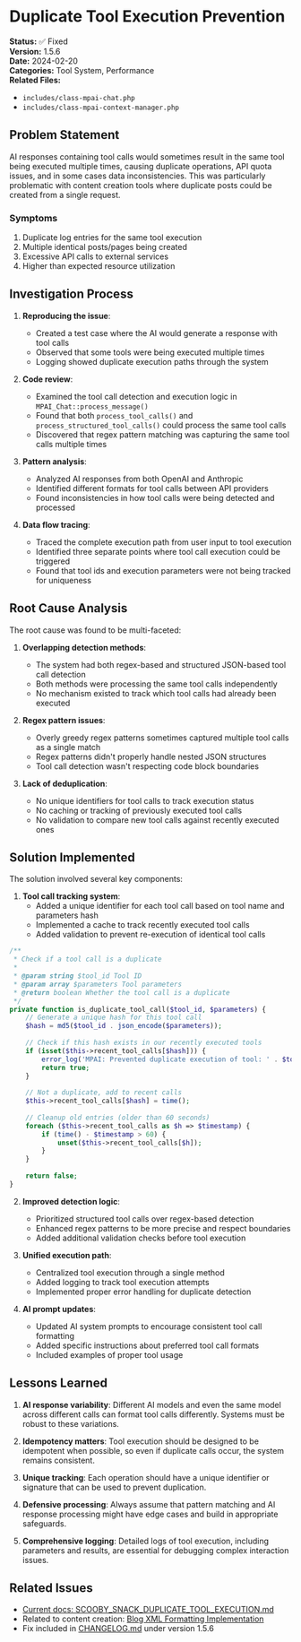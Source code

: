 # Duplicate Tool Execution Prevention

**Status:** ✅ Fixed  
**Version:** 1.5.6  
**Date:** 2024-02-20  
**Categories:** Tool System, Performance  
**Related Files:** 
- `includes/class-mpai-chat.php`
- `includes/class-mpai-context-manager.php`

## Problem Statement

AI responses containing tool calls would sometimes result in the same tool being executed multiple times, causing duplicate operations, API quota issues, and in some cases data inconsistencies. This was particularly problematic with content creation tools where duplicate posts could be created from a single request.

### Symptoms

1. Duplicate log entries for the same tool execution
2. Multiple identical posts/pages being created
3. Excessive API calls to external services
4. Higher than expected resource utilization

## Investigation Process

1. **Reproducing the issue**:
   - Created a test case where the AI would generate a response with tool calls
   - Observed that some tools were being executed multiple times
   - Logging showed duplicate execution paths through the system

2. **Code review**:
   - Examined the tool call detection and execution logic in `MPAI_Chat::process_message()`
   - Found that both `process_tool_calls()` and `process_structured_tool_calls()` could process the same tool calls
   - Discovered that regex pattern matching was capturing the same tool calls multiple times

3. **Pattern analysis**:
   - Analyzed AI responses from both OpenAI and Anthropic
   - Identified different formats for tool calls between API providers
   - Found inconsistencies in how tool calls were being detected and processed

4. **Data flow tracing**:
   - Traced the complete execution path from user input to tool execution
   - Identified three separate points where tool call execution could be triggered
   - Found that tool ids and execution parameters were not being tracked for uniqueness

## Root Cause Analysis

The root cause was found to be multi-faceted:

1. **Overlapping detection methods**:
   - The system had both regex-based and structured JSON-based tool call detection
   - Both methods were processing the same tool calls independently
   - No mechanism existed to track which tool calls had already been executed

2. **Regex pattern issues**:
   - Overly greedy regex patterns sometimes captured multiple tool calls as a single match
   - Regex patterns didn't properly handle nested JSON structures
   - Tool call detection wasn't respecting code block boundaries

3. **Lack of deduplication**:
   - No unique identifiers for tool calls to track execution status
   - No caching or tracking of previously executed tool calls
   - No validation to compare new tool calls against recently executed ones

## Solution Implemented

The solution involved several key components:

1. **Tool call tracking system**:
   - Added a unique identifier for each tool call based on tool name and parameters hash
   - Implemented a cache to track recently executed tool calls
   - Added validation to prevent re-execution of identical tool calls

```php
/**
 * Check if a tool call is a duplicate
 *
 * @param string $tool_id Tool ID
 * @param array $parameters Tool parameters
 * @return boolean Whether the tool call is a duplicate
 */
private function is_duplicate_tool_call($tool_id, $parameters) {
    // Generate a unique hash for this tool call
    $hash = md5($tool_id . json_encode($parameters));
    
    // Check if this hash exists in our recently executed tools
    if (isset($this->recent_tool_calls[$hash])) {
        error_log('MPAI: Prevented duplicate execution of tool: ' . $tool_id);
        return true;
    }
    
    // Not a duplicate, add to recent calls
    $this->recent_tool_calls[$hash] = time();
    
    // Cleanup old entries (older than 60 seconds)
    foreach ($this->recent_tool_calls as $h => $timestamp) {
        if (time() - $timestamp > 60) {
            unset($this->recent_tool_calls[$h]);
        }
    }
    
    return false;
}
```

2. **Improved detection logic**:
   - Prioritized structured tool calls over regex-based detection
   - Enhanced regex patterns to be more precise and respect boundaries
   - Added additional validation checks before tool execution

3. **Unified execution path**:
   - Centralized tool execution through a single method
   - Added logging to track tool execution attempts
   - Implemented proper error handling for duplicate detection

4. **AI prompt updates**:
   - Updated AI system prompts to encourage consistent tool call formatting
   - Added specific instructions about preferred tool call formats
   - Included examples of proper tool usage

## Lessons Learned

1. **AI response variability**: Different AI models and even the same model across different calls can format tool calls differently. Systems must be robust to these variations.

2. **Idempotency matters**: Tool execution should be designed to be idempotent when possible, so even if duplicate calls occur, the system remains consistent.

3. **Unique tracking**: Each operation should have a unique identifier or signature that can be used to prevent duplication.

4. **Defensive processing**: Always assume that pattern matching and AI response processing might have edge cases and build in appropriate safeguards.

5. **Comprehensive logging**: Detailed logs of tool execution, including parameters and results, are essential for debugging complex interaction issues.

## Related Issues

- [Current docs: SCOOBY_SNACK_DUPLICATE_TOOL_EXECUTION.md](../../current/SCOOBY_SNACK_DUPLICATE_TOOL_EXECUTION.md)
- Related to content creation: [Blog XML Formatting Implementation](../../current/blog-xml-formatting-implementation.md)
- Fix included in [CHANGELOG.md](../../../CHANGELOG.md) under version 1.5.6